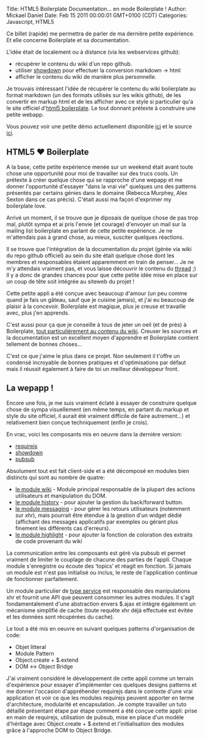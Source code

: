 Title: HTML5 Boilerplate Documentation... en mode Boilerplate !
Author: Mickael Daniel
Date: Feb 15 2011 00:00:01 GMT+0100 (CDT)
Categories: Javascript, HTML5

Ce billet (rapide) me permettra de parler de ma dernière petite expérience. Et elle concerne Boilerplate et sa documentation.

L'idée était de localement ou à distance (via les webservices github):

* récupérer le contenu du wiki d'un repo github.
* utiliser [showdown](http://www.showdown.im/) pour effectuer la conversion markdown &#x2192; html
* afficher le contenu du wiki de manière plus personnelle. 

Je trouvais intéressant l'idée de récupérer le contenu du wiki boilerplate au format markdown (un des formats utilisés sur les wikis github), de les convertir en markup html et de les afficher avec ce style si particulier qu'a le site officiel d'[html5 boilerplate](html5boilerplate.com). Le tout donnant prétexte à construire une petite webapp.

Vous pouvez voir une petite démo actuellement disponible [ici](//mklabs.github.com/html5boilerplate-site/) et le source [ici](//github.com/mklabs/html5boilerplate-site/tree/gh-pages).

## HTML5  ♥ Boilerplate

A la base, cette petite expérience menée sur un weekend était avant toute chose une opportunité pour moi de travailler sur des trucs cools. Un prétexte à créer quelque chose qui se rapproche d'une wepapp et me donner l'opportunité d'essayer "dans la vrai vie" quelques uns des patterns présentés par certains génies dans le domaine (Rebecca Murphey, Alex Sexton dans ce cas précis). C'était aussi ma façon d'exprimer my boilerplate love.

Arrivé un moment, il se trouve que je diposais de quelque chose de pas trop mal, plutôt sympa et ai pris l'envie (et courage) d'envoyer un mail sur la mailing list boilerplate en parlant de cette petite expérience. Je ne m'attendais pas à grand chose, au mieux, susciter quelques réactions.

Il se trouve que l'intégration de la documentation du projet (gérée via wiki du repo github officiel) au sein du site était quelque chose dont les membres et responsables étaient apparemment en train de penser... Je ne m'y attendais vraiment pas, et vous laisse découvrir le contenu du [thread](http://groups.google.com/group/html5boilerplate/browse_thread/thread/165b4a0a0d8c5727) ;) Il y a donc de grandes chances pour que cette petite idée mise en place sur un coup de tête soit intégrée au siteweb du projet !

Cette petite appli a été conçue avec beaucoup d'amour (un peu comme quand je fais un gâteau, sauf que je cuisine jamais), et j'ai eu beaucoup de plaisir à la concevoir. Boilerplate est magique, plus je creuse et travaille avec, plus j'en apprends.

C'est aussi pour ça que je conseille à tous de jeter un oeil (et de près) à Boilerplate, [tout particulièrement au contenu du wiki](https://github.com/paulirish/html5-boilerplate/wiki). Creuser les sources et la documentation est un excellent moyen d'apprendre et Boilerplate contient tellement de bonnes choses...

C'est ce que j'aime le plus dans ce projet. Non seulement il t'offre un condensé incroyable de bonnes pratiques et d'optimisations par défaut mais il réussit également à faire de toi un meilleur développeur front.

## La wepapp !

Encore une fois, je me suis vraiment éclaté à essayer de construire quelque chose de sympa visuellement (en même temps, en partant du markup et style du site officiel, il aurait été vraiment difficile de faire autrement...) et relativement bien conçue techniquement (enfin je crois).

En vrac, voici les composants mis en oeuvre dans la dernière version:

* [requirejs](//requirejs.org/)
* [showdown](//showdown.im)
* [pubsub](https://github.com/phiggins42/bloody-jquery-plugins/blob/master/pubsub.js)

Absolument tout est fait client-side et a été décomposé en modules bien distincts qui sont au nombre de quatre:

* [le module wiki](//mklabs.github.com/html5boilerplate-site/src/docs/js/app/modules/wiki.js) - Module principal responsable de la plupart des actions utilisateurs et manipulation du DOM.
* [le module history](//mklabs.github.com/html5boilerplate-site/src/docs/js/app/modules/history.js) - pour ajouter la gestion du back/forward button.
* [le module messaging](//mklabs.github.com/html5boilerplate-site/src/docs/js/app/modules/messaging.js) - pour gérer les retours utilisateurs (notemment sur xhr), mais pourrait être étendue à la gestion d'un widget dédié (affichant des messages applicatifs par exemples ou gérant plus finement les différents cas d'erreurs).
* [le module highlight](//mklabs.github.com/html5boilerplate-site/src/docs/js/app/modules/highlight.js) - pour ajouter la fonction de coloration des extraits de code provenant du wiki

La communication entre les composants est géré via pubsub et permet vraiment de limiter le couplage de chacune des parties de l'appli. Chaque module s'enregistre ou écoute des ‘topics’ et réagit en fonction. Si jamais un module est n'est pas initialisé ou inclus, le reste de l'application continue de fonctionner parfaitement.

Un module particulier de [type service](//mklabs.github.com/html5boilerplate-site/src/docs/js/app/services/markdown.js) est responsable des manipulations xhr et fournit une API que peuvent consommer les autres modules. Il s'agit fondamentalement d'une abstraction envers $.ajax et intègre également un mécanisme simplifié de cache (toute requête xhr déjà effectuée est évitée et les données sont récupérées du cache).

Le tout a été mis en oeuvre en suivant quelques patterns d'organisation de code:

* Objet litteral
* Module Pattern
* Object.create + $.extend
* DOM &#x2194; Object Bridge

J'ai vraiment considéré le développement de cette appli comme un terrain d'expérience pour essayer d'implémenter ces quelques designs patterns et me donner l'occasion d'appréhender requirejs dans le contexte d'une vrai application et voir ce que les modules requirejs peuvent apporter en terme d'architecture, modularité et encapsulation. Je compte travailler un tuto détaillé présentant étape par étape comment a été conçue cette appli: prise en main de requirejs, utilisation de pubsub, mise en place d'un modèle d'héritage avec Object.create + $.extend et l'initialisation des modules grâce à l'approche DOM to Object Bridge.